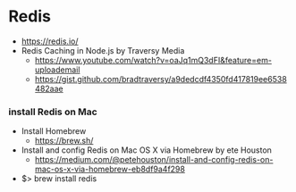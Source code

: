 # Redis
- https://redis.io/
- Redis Caching in Node.js by Traversy Media
  - https://www.youtube.com/watch?v=oaJq1mQ3dFI&feature=em-uploademail
  - https://gist.github.com/bradtraversy/a9dedcdf4350fd417819ee6538482aae

### install Redis on Mac
- Install Homebrew 
  - https://brew.sh/
- Install and config Redis on Mac OS X via Homebrew by ete Houston
  - https://medium.com/@petehouston/install-and-config-redis-on-mac-os-x-via-homebrew-eb8df9a4f298
- $> brew install redis
